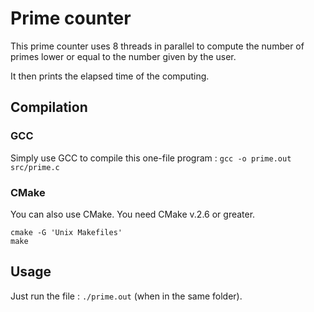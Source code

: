 # Prime counter
This prime counter uses 8 threads in parallel to compute the number of primes lower or equal to the number given by the user.

It then prints the elapsed time of the computing.

## Compilation
### GCC
Simply use GCC to compile this one-file program : `gcc -o prime.out src/prime.c`

### CMake
You can also use CMake. You need CMake v.2.6 or greater.
```
cmake -G 'Unix Makefiles'
make
```

## Usage
Just run the file : `./prime.out` (when in the same folder).

